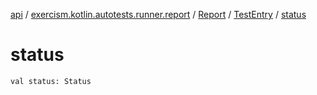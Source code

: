 [api](../../../index.md) / [exercism.kotlin.autotests.runner.report](../../index.md) / [Report](../index.md) / [TestEntry](index.md) / [status](./status.md)

# status

`val status: Status`